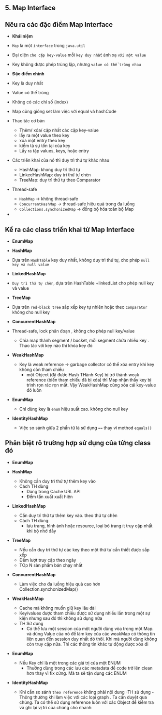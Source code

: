 ## 5. Map Interface

## Nêu ra các đặc điểm Map Interface

-   **Khái niệm**

-   `Map` là một `interface` trong `java.util`
-   Đại diện `cho cặp key-value` mỗi `key duy nhất` ánh xạ `với một value`
-   Key không được phép trùng lặp, nhưng `value có thể trùng nhau`

-   **Đặc điểm chính**
-   Key là duy nhất
-   Value có thể trùng
-   Không có các chỉ số (index)
-   Map cũng giống set làm việc với equal và hashCode
-   Thao tác cơ bản

    -   Thêm/ xóa/ cập nhất các cặp key-value
    -   lấy ra một value theo key
    -   xóa một entry theo key
    -   kiểm tả sự tồn tại của key
    -   Lấy ra tập values, keys, hoặc entry

-   Các triển khai của nó thì duy trì thứ tự khác nhau

    -   HashMap: khong duy trì thứ tự
    -   LinkedHashMap: duy trì thứ tự chèn
    -   TreeMap: duy trì thứ tự theo Comparator

-   Thread-safe
    -   `HashMap` -> không thread-safe
    -   `ConcurrentHashMap` -> thread-safe hiệu quả trong đa luồng
    -   `Collections.synchonizedMap` -> đồng bộ hóa toàn bộ Map
-

## Kể ra các class triển khai từ Map Interface

-   **EnumMap**

-   **HashMap**

-   Dựa trên `HashTable` key duy nhất, không duy trì thứ tự, cho phép `null key và null value`

-   **LinkedHashMap**
-   `Duy trì thứ tự chèn`, dựa trên HashTable +linkedList cho phép null key và value

-   **TreeMap**

-   Dựa trên `red-black tree` sắp xếp key tự nhiên hoặc theo `Comparator` không cho null key

-   **ConcurrentHashMap**

-   Thread-safe, lock phân đoạn , không cho phép null key/value

    -   Chia map thành segment / bucket, mỗi segment chứa nhiều key . Thao tác với key nào thì khóa key đó

-   **WeakHashMap**

    -   Key là weak reference → garbage collector có thể xóa entry khi key không còn tham chiếu
        -   một Object (đã được Hash THành Key) bị trở thành weak reference (biến tham chiếu đã bị xóa) thì Map nhận thấy key bị trình rọn rác rọn mất. Vậy WeakHashMap cũng xóa cái key-value đó luôn

-   **EnumMap**

    -   Chỉ dùng key là `enum` hiệu suất cao. không cho null key

-   **IdentityHashMap**
    -   Việc so sánh giữa 2 phần tử là sử dụng `==` thay vì method `equals()`

## Phân biệt rõ trường hợp sử dụng của từng class đó

-   **EnumMap**
-   **HashMap**
    -   Không cần duy trì thứ tự thêm key vào
    -   Cách TH dùng
        -   Dùng trong Cache URL API
        -   Đếm tần xuất xuất hiện
-   **LinkedHashMap**

    -   Cần duy trì thứ tự thêm key vào. theo thứ tự chèn
    -   Cách TH dùng
        -   lưu trang, hình ảnh hoặc resource, loại bỏ trang ít truy cập nhất khi bộ nhớ đầy

-   **TreeMap**
    -   Nếu cần duy trì thứ tự các key theo một thứ tự cần thiết được sắp xếp
    -   Đếm lượt truy cập theo ngày
    -   TOp N sản phẩm bán chạy nhất
-   **ConcurrentHashMap**
    -   Làm việc cho đa luồng hiệu quả cao hơn Collection.synchonizedMap()
-   **WeakHashMap**
    -   Cache mà không muốn giữ key lâu dài
    -   Key/values được tham chiếu được sử dụng nhiều lần trong một sự kiện nhưng sau đó thì không sử dụng nữa
    -   TH Sử dụng
        -   Có thể lưu một session của một người dùng vòa trong một Map. và dùng Value của nó để làm key của các weakMap có thông tin liên quan đến session duy nhất dó thôi. Khi mà người dùng không còn truy cập nữa. Thì các thông tin khác tự động được xóa đi
-   **EnumMap**
    -   Nếu Key chỉ là một trong các giá trị của một ENUM
        -   Thường dùng trong các lưu các metadata để code trở lên clean hơn thay vì fix cứng. Mà ta sẽ tận dụng các ENUM
-   **IdentityHashMap**
    -   Khi cần so sánh `theo reference` không phải nội dung
        -TH sử dụng - Thông thường khi làm việc với các loại graph . Ta cần duyệt qua chúng. Ta có thể sử dụng reference luôn với các Object để kiểm tra và ghi lại vị trí của chúng cho nhanh
